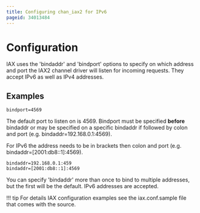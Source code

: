 ```yaml
---
title: Configuring chan_iax2 for IPv6
pageid: 34013484
---
```


Configuration
=============

IAX uses the 'bindaddr' and 'bindport' options to specify on which address and port the IAX2 channel driver will listen for incoming requests. They accept IPv6 as well as IPv4 addresses.

Examples
--------

```
bindport=4569

```

The default port to listen on is 4569. Bindport must be specified **before** bindaddr or may be specified on a specific bindaddr if followed by colon and port (e.g. bindaddr=192.168.0.1:4569).

For IPv6 the address needs to be in brackets then colon and port (e.g. bindaddr=[2001:db8::1]:4569).

```
bindaddr=192.168.0.1:459
bindaddr=[2001:db8::1]:4569

```

You can specify 'bindaddr' more than once to bind to multiple addresses, but the first will be the default. IPv6 addresses are accepted.

!!! tip 
    For details IAX configuration examples see the iax.conf.sample file that comes with the source.

[//]: # (end-tip)
